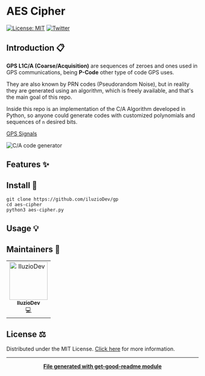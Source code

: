 # AES Cipher

[![License: MIT](https://img.shields.io/badge/License-MIT-yellow.svg)](https://opensource.org/licenses/MIT)
[![Twitter](https://img.shields.io/twitter/follow/luctstt.svg?label=Follow&style=social)](https://twitter.com/iluzioDev)

## Introduction 📋

__GPS L1C/A (Coarse/Acquisition)__ are sequences of zeroes and ones used in GPS communications, being __P-Code__ other type of code GPS uses.

They are also known by PRN codes (Pseudorandom Noise), but in reality they are generated using an algorithm, which is freely available, and that's the main goal of this repo.

Inside this repo is an implementation of the C/A Algorithm developed in Python, so anyone could generate codes with customized polynomials and sequences of ```n``` desired bits.

[GPS Signals](https://en.wikipedia.org/wiki/GPS_signals)

![C/A code generator](https://i.stack.imgur.com/UOQnn.png)

## Features ✨

## Install 🔧

```console
git clone https://github.com/iluzioDev/gp
cd aes-cipher
python3 aes-cipher.py
```

## Usage 💡

<!--
## API ⚙️

```{eval-rst}
.. autofunction:: 
```
-->

## Maintainers 👷

<table>
  <tr>
    <td align="center"><a href="https://github.com/iluzioDev"><img src="https://avatars.githubusercontent.com/u/45295283?v=4" width="100px;" alt="IluzioDev"/><br /><sub><b>IluzioDev</b></sub></a><br />💻</td>
  </tr>
</table>

## License ⚖️

Distributed under the MIT License. [Click here](LICENSE.md) for more information.

---
<div align="center">
	<b>
		<a href="https://www.npmjs.com/package/get-good-readme">File generated with get-good-readme module</a>
	</b>
</div>
